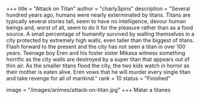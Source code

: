 +++
title = "Attack on Titan"
author = "charly3pins"
description = "Several hundred years ago, humans were nearly exterminated by titans. Titans are typically several stories tall, seem to have no intelligence, devour human beings and, worst of all, seem to do it for the pleasure rather than as a food source. A small percentage of humanity survived by walling themselves in a city protected by extremely high walls, even taller than the biggest of titans. Flash forward to the present and the city has not seen a titan in over 100 years. Teenage boy Eren and his foster sister Mikasa witness something horrific as the city walls are destroyed by a super titan that appears out of thin air. As the smaller titans flood the city, the two kids watch in horror as their mother is eaten alive. Eren vows that he will murder every single titan and take revenge for all of mankind."
rank = 10
status = "Finished"

image = "/images/animes/attack-on-titan.jpg"
+++
Matar a titanes